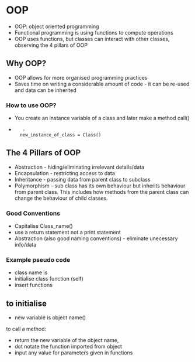# OOP
- OOP: object oriented programming
- Functional programming is using functions to compute operations
- OOP uses functions, but classes can interact with other classes, observing the 4 pillars of OOP

## Why OOP?
- OOP allows for more organised programming practices
- Saves time on writing a considerable amount of code - it can be re-used and data can be inherited

### How to use OOP?
- You create an instance variable of a class and later make a method call()
-        -
        new_instance_of_class = Class()

## The 4 Pillars of OOP
- Abstraction - hiding/eliminating irrelevant details/data
- Encapsulation - restricting access to data
- Inheritance - passing data from parent class to subclass
- Polymorphism - sub class has its own behaviour but inherits behaviour from parent class.
  This includes how methods from the parent class can change the behaviour of child classes.

### Good Conventions
- Capitalise Class_name()
- use a return statement not a print statement
- Abstraction (also good naming conventions) - eliminate unecessary info/data

### Example pseudo code

- class name is
- initialise class function (self)
- insert functions

## to initialise 

- new variable is object name()

to call a method:

- return the new variable of the object name,
- dot notate the function imported from object
- input any value for parameters given in functions


